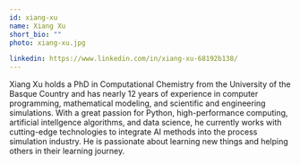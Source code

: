 ```yaml
---
id: xiang-xu
name: Xiang Xu
short_bio: ""
photo: xiang-xu.jpg

linkedin: https://www.linkedin.com/in/xiang-xu-68192b138/
---
```


Xiang Xu holds a PhD in Computational Chemistry from the University of the Basque Country and has nearly 12 years of experience in computer programming, mathematical modeling, and scientific and engineering simulations. With a great passion for Python, high-performance computing, artificial intellgence algorithms, and data science, he currently works with cutting-edge technologies to integrate AI methods into the process simulation industry. He is passionate about learning new things and helping others in their learning journey.